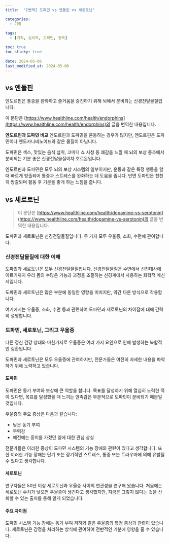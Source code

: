 ```yaml
---
title:  "[번역] 도파민 vs 엔돌핀 vs 세로토닌"

categories:
  - 기획
  
tags:
  - [기획, 심리학, 도파민, 중독]

toc: true
toc_sticky: true
 
date: 2024-05-06
last_modified_at: 2024-05-06
---
```




## vs 엔돌핀



엔도르핀은 통증을 완화하고 즐거움을 증진하기 위해 뇌에서 분비되는 신경전달물질입니다.



이 문단은 [https://www.healthline.com/health/endorphins](https://www.healthline.com/health/endorphins)의 글을 번역한 내용입니다.



**엔도르핀과 도파민 비교**
엔도르핀과 도파민을 혼동하는 경우가 많지만, 엔도르핀은 도파민이나 엔도카나비노이드와 같은 물질이 아닙니다.

도파민은 섹스, 맛있는 음식 섭취, 코미디 쇼 시청 등 쾌감을 느낄 때 뇌의 보상 중추에서 분비되는 기분 좋은 신경전달물질이자 호르몬입니다.

엔도르핀과 도파민은 모두 뇌의 보상 시스템의 일부이지만, 운동과 같은 특정 행동을 할 때 빠르게 방출되어 통증과 스트레스를 완화하는 데 도움을 줍니다. 반면 도파민은 천천히 방출되며 활동 후 기분을 좋게 하는 느낌을 줍니다.



## vs 세로토닌

> 이 문단은 [https://www.healthline.com/health/dopamine-vs-serotonin](https://www.healthline.com/health/dopamine-vs-serotonin)의 글을 번역한 내용입니다.



도파민과 세로토닌은 신경전달물질입니다. 두 가지 모두 우울증, 소화, 수면에 관여합니다.



### 신경전달물질에 대한 이해
도파민과 세로토닌은 모두 신경전달물질입니다. 신경전달물질은 수면에서 신진대사에 이르기까지 우리 몸의 수많은 기능과 과정을 조절하는 신경계에서 사용하는 화학적 메신저입니다.

도파민과 세로토닌은 많은 부분에 동일한 영향을 미치지만, 약간 다른 방식으로 작용합니다.

여기에서는 우울증, 소화, 수면 등과 관련하여 도파민과 세로토닌의 차이점에 대해 간략히 설명합니다.



### 도파민, 세로토닌, 그리고 우울증

다른 정신 건강 상태와 마찬가지로 우울증은 여러 가지 요인으로 인해 발생하는 복합적인 질환입니다.

도파민과 세로토닌은 모두 우울증에 관여하지만, 전문가들은 여전히 자세한 내용을 파악하기 위해 노력하고 있습니다.



#### 도파민

도파민은 동기 부여와 보상에 큰 역할을 합니다. 목표를 달성하기 위해 열심히 노력한 적이 있다면, 목표를 달성했을 때 느끼는 만족감은 부분적으로 도파민이 분비되기 때문일 것입니다.



우울증의 주요 증상은 다음과 같습니다:

- 낮은 동기 부여
- 무력감
- 예전에는 흥미를 가졌던 일에 대한 관심 상실



전문가들은 이러한 증상이 도파민 시스템의 기능 장애와 관련이 있다고 생각합니다. 또한 이러한 기능 장애는 단기 또는 장기적인 스트레스, 통증 또는 트라우마에 의해 유발될 수 있다고 생각합니다.



#### 세로토닌

연구자들은 50년 이상 세로토닌과 우울증 사이의 연관성을 연구해 왔습니다. 처음에는 세로토닌 수치가 낮으면 우울증이 생긴다고 생각했지만, 지금은 그렇지 않다는 것을 신뢰할 수 있는 출처를 통해 알게 되었습니다.



#### 주요 차이점

도파민 시스템 기능 장애는 동기 부여 저하와 같은 우울증의 특정 증상과 관련이 있습니다. 세로토닌은 감정을 처리하는 방식에 관여하여 전반적인 기분에 영향을 줄 수 있습니다.
